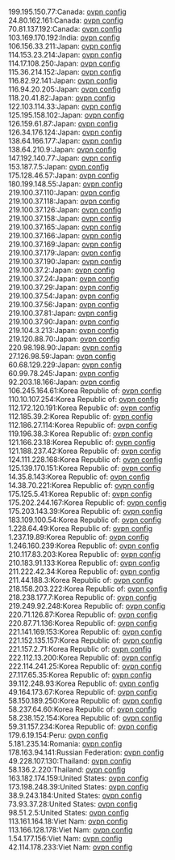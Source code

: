 199.195.150.77:Canada: [ovpn config](vpn/199_195_150_77.ovpn)  
24.80.162.161:Canada: [ovpn config](vpn/24_80_162_161.ovpn)  
70.81.137.192:Canada: [ovpn config](vpn/70_81_137_192.ovpn)  
103.169.170.192:India: [ovpn config](vpn/103_169_170_192.ovpn)  
106.156.33.211:Japan: [ovpn config](vpn/106_156_33_211.ovpn)  
114.153.23.214:Japan: [ovpn config](vpn/114_153_23_214.ovpn)  
114.17.108.250:Japan: [ovpn config](vpn/114_17_108_250.ovpn)  
115.36.214.152:Japan: [ovpn config](vpn/115_36_214_152.ovpn)  
116.82.92.141:Japan: [ovpn config](vpn/116_82_92_141.ovpn)  
116.94.20.205:Japan: [ovpn config](vpn/116_94_20_205.ovpn)  
118.20.41.82:Japan: [ovpn config](vpn/118_20_41_82.ovpn)  
122.103.114.33:Japan: [ovpn config](vpn/122_103_114_33.ovpn)  
125.195.158.102:Japan: [ovpn config](vpn/125_195_158_102.ovpn)  
126.159.61.87:Japan: [ovpn config](vpn/126_159_61_87.ovpn)  
126.34.176.124:Japan: [ovpn config](vpn/126_34_176_124.ovpn)  
138.64.166.177:Japan: [ovpn config](vpn/138_64_166_177.ovpn)  
138.64.210.9:Japan: [ovpn config](vpn/138_64_210_9.ovpn)  
147.192.140.77:Japan: [ovpn config](vpn/147_192_140_77.ovpn)  
153.187.7.5:Japan: [ovpn config](vpn/153_187_7_5.ovpn)  
175.128.46.57:Japan: [ovpn config](vpn/175_128_46_57.ovpn)  
180.199.148.55:Japan: [ovpn config](vpn/180_199_148_55.ovpn)  
219.100.37.110:Japan: [ovpn config](vpn/219_100_37_110.ovpn)  
219.100.37.118:Japan: [ovpn config](vpn/219_100_37_118.ovpn)  
219.100.37.126:Japan: [ovpn config](vpn/219_100_37_126.ovpn)  
219.100.37.158:Japan: [ovpn config](vpn/219_100_37_158.ovpn)  
219.100.37.165:Japan: [ovpn config](vpn/219_100_37_165.ovpn)  
219.100.37.166:Japan: [ovpn config](vpn/219_100_37_166.ovpn)  
219.100.37.169:Japan: [ovpn config](vpn/219_100_37_169.ovpn)  
219.100.37.179:Japan: [ovpn config](vpn/219_100_37_179.ovpn)  
219.100.37.190:Japan: [ovpn config](vpn/219_100_37_190.ovpn)  
219.100.37.2:Japan: [ovpn config](vpn/219_100_37_2.ovpn)  
219.100.37.24:Japan: [ovpn config](vpn/219_100_37_24.ovpn)  
219.100.37.29:Japan: [ovpn config](vpn/219_100_37_29.ovpn)  
219.100.37.54:Japan: [ovpn config](vpn/219_100_37_54.ovpn)  
219.100.37.56:Japan: [ovpn config](vpn/219_100_37_56.ovpn)  
219.100.37.81:Japan: [ovpn config](vpn/219_100_37_81.ovpn)  
219.100.37.90:Japan: [ovpn config](vpn/219_100_37_90.ovpn)  
219.104.3.213:Japan: [ovpn config](vpn/219_104_3_213.ovpn)  
219.120.88.70:Japan: [ovpn config](vpn/219_120_88_70.ovpn)  
220.98.198.90:Japan: [ovpn config](vpn/220_98_198_90.ovpn)  
27.126.98.59:Japan: [ovpn config](vpn/27_126_98_59.ovpn)  
60.68.129.229:Japan: [ovpn config](vpn/60_68_129_229.ovpn)  
60.99.78.245:Japan: [ovpn config](vpn/60_99_78_245.ovpn)  
92.203.18.166:Japan: [ovpn config](vpn/92_203_18_166.ovpn)  
106.245.164.61:Korea Republic of: [ovpn config](vpn/106_245_164_61.ovpn)  
110.10.107.254:Korea Republic of: [ovpn config](vpn/110_10_107_254.ovpn)  
112.172.120.191:Korea Republic of: [ovpn config](vpn/112_172_120_191.ovpn)  
112.185.39.2:Korea Republic of: [ovpn config](vpn/112_185_39_2.ovpn)  
112.186.27.114:Korea Republic of: [ovpn config](vpn/112_186_27_114.ovpn)  
119.196.38.3:Korea Republic of: [ovpn config](vpn/119_196_38_3.ovpn)  
121.166.23.18:Korea Republic of: [ovpn config](vpn/121_166_23_18.ovpn)  
121.188.237.42:Korea Republic of: [ovpn config](vpn/121_188_237_42.ovpn)  
124.111.228.168:Korea Republic of: [ovpn config](vpn/124_111_228_168.ovpn)  
125.139.170.151:Korea Republic of: [ovpn config](vpn/125_139_170_151.ovpn)  
14.35.8.143:Korea Republic of: [ovpn config](vpn/14_35_8_143.ovpn)  
14.38.70.221:Korea Republic of: [ovpn config](vpn/14_38_70_221.ovpn)  
175.125.5.41:Korea Republic of: [ovpn config](vpn/175_125_5_41.ovpn)  
175.202.244.167:Korea Republic of: [ovpn config](vpn/175_202_244_167.ovpn)  
175.203.143.39:Korea Republic of: [ovpn config](vpn/175_203_143_39.ovpn)  
183.109.100.54:Korea Republic of: [ovpn config](vpn/183_109_100_54.ovpn)  
1.228.64.49:Korea Republic of: [ovpn config](vpn/1_228_64_49.ovpn)  
1.237.19.89:Korea Republic of: [ovpn config](vpn/1_237_19_89.ovpn)  
1.246.160.239:Korea Republic of: [ovpn config](vpn/1_246_160_239.ovpn)  
210.117.83.203:Korea Republic of: [ovpn config](vpn/210_117_83_203.ovpn)  
210.183.91.133:Korea Republic of: [ovpn config](vpn/210_183_91_133.ovpn)  
211.222.42.34:Korea Republic of: [ovpn config](vpn/211_222_42_34.ovpn)  
211.44.188.3:Korea Republic of: [ovpn config](vpn/211_44_188_3.ovpn)  
218.158.203.222:Korea Republic of: [ovpn config](vpn/218_158_203_222.ovpn)  
218.238.177.7:Korea Republic of: [ovpn config](vpn/218_238_177_7.ovpn)  
219.249.92.248:Korea Republic of: [ovpn config](vpn/219_249_92_248.ovpn)  
220.71.126.87:Korea Republic of: [ovpn config](vpn/220_71_126_87.ovpn)  
220.87.71.136:Korea Republic of: [ovpn config](vpn/220_87_71_136.ovpn)  
221.141.169.153:Korea Republic of: [ovpn config](vpn/221_141_169_153.ovpn)  
221.152.135.157:Korea Republic of: [ovpn config](vpn/221_152_135_157.ovpn)  
221.157.2.71:Korea Republic of: [ovpn config](vpn/221_157_2_71.ovpn)  
222.112.13.200:Korea Republic of: [ovpn config](vpn/222_112_13_200.ovpn)  
222.114.241.25:Korea Republic of: [ovpn config](vpn/222_114_241_25.ovpn)  
27.117.65.35:Korea Republic of: [ovpn config](vpn/27_117_65_35.ovpn)  
39.112.248.93:Korea Republic of: [ovpn config](vpn/39_112_248_93.ovpn)  
49.164.173.67:Korea Republic of: [ovpn config](vpn/49_164_173_67.ovpn)  
58.150.189.250:Korea Republic of: [ovpn config](vpn/58_150_189_250.ovpn)  
58.237.64.60:Korea Republic of: [ovpn config](vpn/58_237_64_60.ovpn)  
58.238.152.154:Korea Republic of: [ovpn config](vpn/58_238_152_154.ovpn)  
59.31.157.234:Korea Republic of: [ovpn config](vpn/59_31_157_234.ovpn)  
179.6.19.154:Peru: [ovpn config](vpn/179_6_19_154.ovpn)  
5.181.235.14:Romania: [ovpn config](vpn/5_181_235_14.ovpn)  
178.163.94.141:Russian Federation: [ovpn config](vpn/178_163_94_141.ovpn)  
49.228.107.130:Thailand: [ovpn config](vpn/49_228_107_130.ovpn)  
58.136.2.220:Thailand: [ovpn config](vpn/58_136_2_220.ovpn)  
163.182.174.159:United States: [ovpn config](vpn/163_182_174_159.ovpn)  
173.198.248.39:United States: [ovpn config](vpn/173_198_248_39.ovpn)  
38.9.243.184:United States: [ovpn config](vpn/38_9_243_184.ovpn)  
73.93.37.28:United States: [ovpn config](vpn/73_93_37_28.ovpn)  
98.51.2.5:United States: [ovpn config](vpn/98_51_2_5.ovpn)  
113.161.164.18:Viet Nam: [ovpn config](vpn/113_161_164_18.ovpn)  
113.166.128.178:Viet Nam: [ovpn config](vpn/113_166_128_178.ovpn)  
1.54.177.156:Viet Nam: [ovpn config](vpn/1_54_177_156.ovpn)  
42.114.178.233:Viet Nam: [ovpn config](vpn/42_114_178_233.ovpn)  
